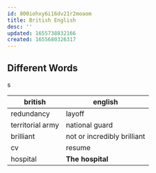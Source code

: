 ```yaml
---
id: 800iohxy6i16dv21r2moaom
title: British English
desc: ''
updated: 1655738832166
created: 1655680326317
---
```


## Different Words

s

| british          | english                     |
| ---------------- | --------------------------- |
| redundancy       | layoff                      |
| territorial army | national guard              |
| brilliant        | not or incredibly brilliant |
| cv               | resume                      |
| hospital         | **The hospital**            |
